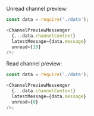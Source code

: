 Unread channel preview:

```js
const data = require('./data');

<ChannelPreviewMessenger
  {...data.channelContext}
  latestMessage={data.message}
  unread={10}
/>;
```

Read channel preview:

```js
const data = require('./data');

<ChannelPreviewMessenger
  {...data.channelContext}
  latestMessage={data.message}
  unread={0}
/>;
```
